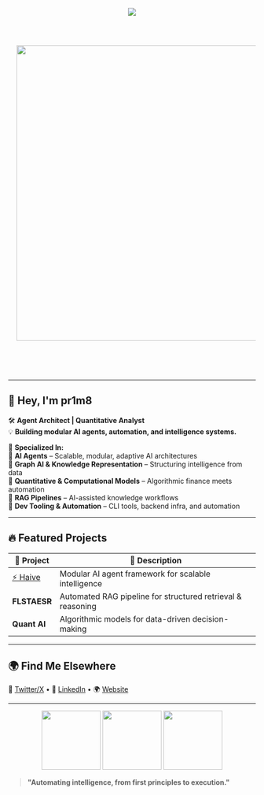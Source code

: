 <!-- Header ASCII Art -->
<p align="center">
  <img src="https://readme-typing-svg.herokuapp.com/?lines=AI+Agent+Architect;Autonomous+Systems+Engineer;Graph+AI+%7C+RAG+%7C+Quant&font=monospace&color=%23D62F79&center=true&width=500&height=50">
</p>

<div align="center">
  <pre>
  <p align="center">
  <img src="https://raw.githubusercontent.com/your-username/pr1m8/main/ascii-art.svg" width="600">
</p>


  </pre>
</div>

---

## 👾 Hey, I'm pr1m8  
🛠 **Agent Architect | Quantitative Analyst**  
💡 **Building modular AI agents, automation, and intelligence systems.**  

🚀 **Specialized In:**  
🔹 **AI Agents** – Scalable, modular, adaptive AI architectures  
🔹 **Graph AI & Knowledge Representation** – Structuring intelligence from data  
🔹 **Quantitative & Computational Models** – Algorithmic finance meets automation  
🔹 **RAG Pipelines** – AI-assisted knowledge workflows  
🔹 **Dev Tooling & Automation** – CLI tools, backend infra, and automation  

---

## 🔥 Featured Projects  
| 🔧 Project | 📝 Description |  
|-----------|---------------|  
| [⚡ Haive](https://github.com/0rac130fD31phi/haive) | Modular AI agent framework for scalable intelligence |  
| **FLSTAESR** | Automated RAG pipeline for structured retrieval & reasoning |  
| **Quant AI** | Algorithmic models for data-driven decision-making |  

---

## 🌍 Find Me Elsewhere  
📡 [Twitter/X](#) • 👔 [LinkedIn](#) • 🌍 [Website](#)  

---

<p align="center">
  <img src="https://media.giphy.com/media/l2JehQ2GitHGdVG9y/giphy.gif" width="120">
  <img src="https://media.giphy.com/media/3oriO0OEd9QIDdllqo/giphy.gif" width="120">
  <img src="https://media.giphy.com/media/26AHONQ79FdWZhAI0/giphy.gif" width="120">
</p>

> **"Automating intelligence, from first principles to execution."**  
